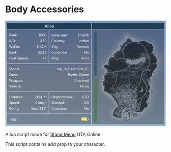 # Body Accessories

![x](https://github.com/boncabee/InfOverlay/blob/main/cover_io.png)

A lua script made for [Stand Menu](https://stand.gg/) GTA Online.

This script contains add prop to your character.

